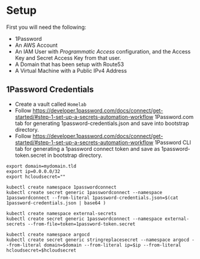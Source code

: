 # Setup

First you will need the following:

- 1Password
- An AWS Account
- An IAM User with *Programmatic Access* configuration, and the Access Key and Secret Access Key from that user.
- A Domain that has been setup with Route53
- A Virtual Machine with a Public IPv4 Address

## 1Password Credentials

- Create a vault called `Homelab`
- Follow https://developer.1password.com/docs/connect/get-started/#step-1-set-up-a-secrets-automation-workflow 1Password.com tab for generating 1password-credentials.json and save into bootstrap directory.
- Follow https://developer.1password.com/docs/connect/get-started/#step-1-set-up-a-secrets-automation-workflow 1Password CLI tab for generating a 1password connect token and save as 1password-token.secret in bootstrap directory.

```shell
export domain=mydomain.tld
export ip=0.0.0.0/32
export hcloudsecret=""

kubectl create namespace 1passwordconnect
kubectl create secret generic 1passwordconnect --namespace 1passwordconnect --from-literal 1password-credentials.json=$(cat 1password-credentials.json | base64 )

kubectl create namespace external-secrets
kubectl create secret generic 1passwordconnect --namespace external-secrets --from-file=token=1password-token.secret

kubectl create namespace argocd
kubectl create secret generic stringreplacesecret --namespace argocd --from-literal domain=$domain --from-literal ip=$ip --from-literal hcloudsecret=$hcloudsecret
```